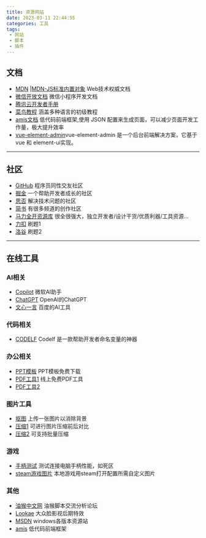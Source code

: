 ```yaml
---
title: 资源网站
date: 2023-03-11 22:44:55
categories: 工具
tags:
 - 网站
 - 脚本
 - 插件
---
```


## 文档

* [MDN](https://developer.mozilla.org/zh-CN/docs/Web) |[MDN-JS标准内置对象](https://developer.mozilla.org/zh-CN/docs/Web/JavaScript/Reference/Global_Objects)  Web技术权威文档
* [微信开放文档](https://developers.weixin.qq.com/miniprogram/dev/framework/)  微信小程序开发文档
* [腾讯云开发者手册](https://cloud.tencent.com/developer/devdocs)
* [菜鸟教程](https://www.runoob.com/)  涵盖多种语言的初级教程
* [amis文档](https://aisuda.bce.baidu.com/amis/zh-CN/docs/index) 低代码前端框架,使用 JSON 配置来生成页面，可以减少页面开发工作量，极大提升效率
* [vue-element-admin](https://panjiachen.github.io/vue-element-admin-site/zh/guide/)vue-element-admin 是一个后台前端解决方案，它基于 vue 和 element-ui实现。
----

## 社区
* [GitHub](https://github.com/)  程序员同性交友社区
* [掘金](https://juejin.cn/)  一个帮助开发者成长的社区
* [思否](https://segmentfault.com/)  解决技术问题的社区
* [简书](https://www.jianshu.com/)  有很多频道的创作社区
* [马力全开资源库](https://maliquankai.com/designnav/)  很全很强大，独立开发者/设计干货/优质利器/工具资源...
* [力扣](https://leetcode.cn/) 刷题1
* [洛谷](https://www.luogu.com.cn/) 刷题2

----
## 在线工具

### AI相关
* [Copilot](https://www.bing.com/search?form=MY0291&OCID=MY0291&q=Bing+AI&showconv=1) 微软AI助手
* [ChatGPT](https://chat.openai.com/) OpenAI的ChatGPT
* [文心一言](https://yiyan.baidu.com/) 百度的AI工具

### 代码相关
* [CODELF](https://unbug.github.io/codelf/) Codelf 是一款帮助开发者命名变量的神器

### 办公相关
* [PPT模板](https://www.pptsupermarket.com/)  PPT模板免费下载
* [PDF工具1](https://smallpdf.com/cn#s=dashboard)  线上免费PDF工具
* [PDF工具2](https://www.ilovepdf.com/zh-cn)

### 图片工具
* [抠图](https://www.remove.bg/zh/upload) 上传一张图片以消除背景
* [压缩1](https://squoosh.app/) 可进行图片压缩前后对比
* [压缩2](https://imagestool.com/webp2jpg-online/) 可支持批量压缩

### 游戏
* [手柄测试](https://hardwaretester.com/gamepad) 测试连接电脑手柄性能，如死区
* [steam游戏图片](https://www.steamgriddb.com/) 本地游戏用steam打开配置所需自定义图片

### 其他
* [油猴中文网](https://bbs.tampermonkey.net.cn/forum.php)  油猴脚本交流分析论坛
* [Lookae](https://www.lookae.com/) 大众脸影视后期特效
* [MSDN](https://msdn.itellyou.cn/) windows各版本资源站
* [amis](https://aisuda.github.io/amis-editor-demo/#/hello-world) 低代码前端框架